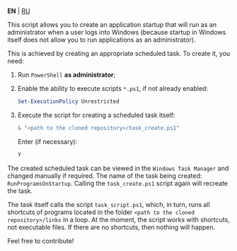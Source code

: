 **EN** | [RU](README_ru.md)

This script allows you to create an application startup that will run as an administrator when a user logs into Windows (because startup in Windows itself does not allow you to run applications as an administrator).

This is achieved by creating an appropriate scheduled task. To create it, you need:

1. Run `PowerShell` **as administrator**;

2. Enable the ability to execute scripts `*.ps1`, if not already enabled:
    ```powershell
    Set-ExecutionPolicy Unrestricted
    ```

3. Execute the script for creating a scheduled task itself:
    ```powershell
    & "<path to the cloned repository>/task_create.ps1"
    ```

    Enter (if necessary):
    ```powershell
    Y
    ```

The created scheduled task can be viewed in the `Windows Task Manager` and changed manually if required. The name of the task being created: `RunProgramsOnStartup`. Calling the `task_create.ps1` script again will recreate the task.

The task itself calls the script `task_script.ps1`, which, in turn, runs all shortcuts of programs located in the folder `<path to the cloned repository>/links` in a loop. At the moment, the script works with shortcuts, not executable files. If there are no shortcuts, then nothing will happen.

Feel free to contribute!
